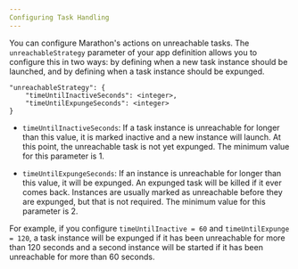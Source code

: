 ```yaml
---
Configuring Task Handling
---
```


You can configure Marathon's actions on unreachable tasks. The `unreachableStrategy` parameter of your app definition allows you to configure this in two ways: by defining when a new task instance should be launched, and by defining when a task instance should be expunged.

```
"unreachableStrategy": {
	"timeUntilInactiveSeconds": <integer>,
	"timeUntilExpungeSeconds": <integer>
}
```

- `timeUntilInactiveSeconds`: If a task instance is unreachable for longer than this value, it is marked inactive and a new instance will launch. At this point, the unreachable task is not yet expunged. The minimum value for this parameter is 1.

- `timeUntilExpungeSeconds`: If an instance is unreachable for longer than this value, it will be expunged. An expunged task will be killed if it ever comes back. Instances are usually marked as unreachable before they are expunged, but that is not required. The minimum value for this parameter is 2.

For example, if you configure `timeUntilInactive = 60` and `timeUntilExpunge = 120`, a task instance will be expunged if it has been unreachable for more than 120 seconds and a second instance will be started if it has been unreachable for more than 60 seconds.